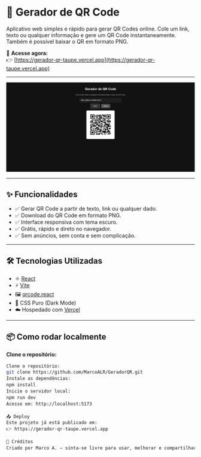 # 🚀 Gerador de QR Code

Aplicativo web simples e rápido para gerar QR Codes online. Cole um link, texto ou qualquer informação e gere um QR Code instantaneamente. Também é possível baixar o QR em formato PNG.

🔗 **Acesse agora:**  
👉 [https://gerador-qr-taupe.vercel.app](https://gerador-qr-taupe.vercel.app)

---

<div align="center">
  <img src="public/image.png" alt="Preview do Gerador de QR Code" width="600"/>
</div>

---

## ✨ Funcionalidades

- ✅ Gerar QR Code a partir de texto, link ou qualquer dado.
- ✅ Download do QR Code em formato PNG.
- ✅ Interface responsiva com tema escuro.
- ✅ Grátis, rápido e direto no navegador.
- ✅ Sem anúncios, sem conta e sem complicação.

---

## 🛠️ Tecnologias Utilizadas

- ⚛️ [React](https://reactjs.org/)
- ⚡ [Vite](https://vitejs.dev/)
- 🖼️ [qrcode.react](https://www.npmjs.com/package/qrcode.react)
- 💅 CSS Puro (Dark Mode)
- ☁️ Hospedado com [Vercel](https://vercel.com/)

---

## 📦 Como rodar localmente
 **Clone o repositório:**

```bash
Clone o repositório:
git clone https://github.com/MarcoALR/GeradorQR.git
Instale as dependências:
npm install
Inicie o servidor local:
npm run dev
Acesse em: http://localhost:5173

📤 Deploy
Este projeto já está publicado em:
👉 https://gerador-qr-taupe.vercel.app

🧠 Créditos
Criado por Marco A. — sinta-se livre para usar, melhorar e compartilhar.
